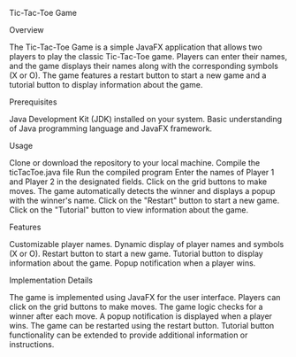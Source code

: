 Tic-Tac-Toe Game

Overview

The Tic-Tac-Toe Game is a simple JavaFX application that allows two players to play the classic Tic-Tac-Toe game. Players can enter their names, and the game displays their names along with the corresponding symbols (X or O). The game features a restart button to start a new game and a tutorial button to display information about the game.

Prerequisites

Java Development Kit (JDK) installed on your system.
Basic understanding of Java programming language and JavaFX framework.

Usage

Clone or download the repository to your local machine.
Compile the ticTacToe.java file 
Run the compiled program 
Enter the names of Player 1 and Player 2 in the designated fields.
Click on the grid buttons to make moves.
The game automatically detects the winner and displays a popup with the winner's name.
Click on the "Restart" button to start a new game.
Click on the "Tutorial" button to view information about the game.



Features

Customizable player names.
Dynamic display of player names and symbols (X or O).
Restart button to start a new game.
Tutorial button to display information about the game.
Popup notification when a player wins.



Implementation Details

The game is implemented using JavaFX for the user interface.
Players can click on the grid buttons to make moves.
The game logic checks for a winner after each move.
A popup notification is displayed when a player wins.
The game can be restarted using the restart button.
Tutorial button functionality can be extended to provide additional information or instructions.
